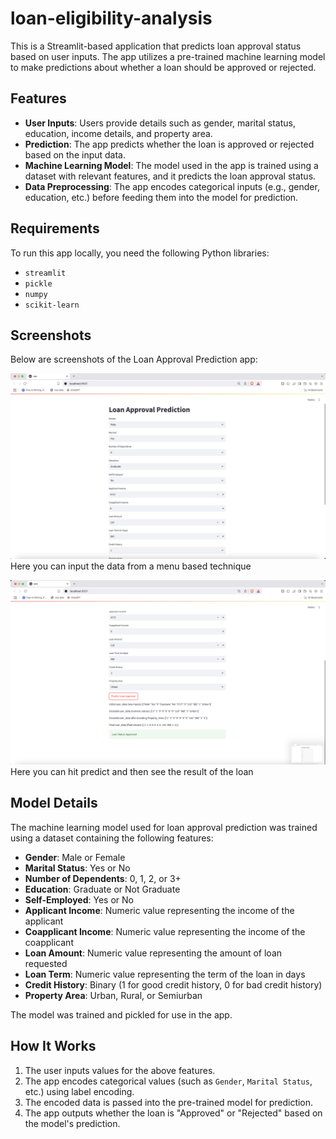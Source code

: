 # loan-eligibility-analysis

This is a Streamlit-based application that predicts loan approval status based on user inputs. The app utilizes a pre-trained machine learning model to make predictions about whether a loan should be approved or rejected.

## Features

- **User Inputs**: Users provide details such as gender, marital status, education, income details, and property area.
- **Prediction**: The app predicts whether the loan is approved or rejected based on the input data.
- **Machine Learning Model**: The model used in the app is trained using a dataset with relevant features, and it predicts the loan approval status.
- **Data Preprocessing**: The app encodes categorical inputs (e.g., gender, education, etc.) before feeding them into the model for prediction.

## Requirements

To run this app locally, you need the following Python libraries:

- `streamlit`
- `pickle`
- `numpy`
- `scikit-learn`
  
## Screenshots

Below are screenshots of the Loan Approval Prediction app:

![Screenshot 1](ss1.png)  
Here you can input the data from a menu based technique

![Screenshot 2](ss2.png)  
Here you can hit predict and then see the result of the loan

## Model Details

The machine learning model used for loan approval prediction was trained using a dataset containing the following features:

- **Gender**: Male or Female
- **Marital Status**: Yes or No
- **Number of Dependents**: 0, 1, 2, or 3+
- **Education**: Graduate or Not Graduate
- **Self-Employed**: Yes or No
- **Applicant Income**: Numeric value representing the income of the applicant
- **Coapplicant Income**: Numeric value representing the income of the coapplicant
- **Loan Amount**: Numeric value representing the amount of loan requested
- **Loan Term**: Numeric value representing the term of the loan in days
- **Credit History**: Binary (1 for good credit history, 0 for bad credit history)
- **Property Area**: Urban, Rural, or Semiurban

The model was trained and pickled for use in the app.

## How It Works

1. The user inputs values for the above features.
2. The app encodes categorical values (such as `Gender`, `Marital Status`, etc.) using label encoding.
3. The encoded data is passed into the pre-trained model for prediction.
4. The app outputs whether the loan is "Approved" or "Rejected" based on the model's prediction.
